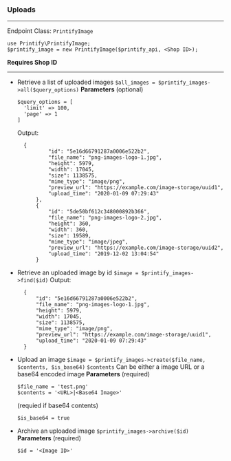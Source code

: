 ### Uploads
----

Endpoint Class: `PrintifyImage`
```
use Printify\PrintifyImage;
$printify_image = new PrintifyImage($printify_api, <Shop ID>);
```
**Requires Shop ID**

----

* Retrieve a list of uploaded images
  `$all_images = $printify_images->all($query_options)`
  **Parameters**
  (optional) 
  ```
  $query_options = [
    'limit' => 100,
    'page' => 1
  ]
  ```
  Output:
  ```
    {
            "id": "5e16d66791287a0006e522b2",
            "file_name": "png-images-logo-1.jpg",
            "height": 5979,
            "width": 17045,
            "size": 1138575,
            "mime_type": "image/png",
            "preview_url": "https://example.com/image-storage/uuid1",
            "upload_time": "2020-01-09 07:29:43"
        },
        {
            "id": "5de50bf612c348000892b366",
            "file_name": "png-images-logo-2.jpg",
            "height": 360,
            "width": 360,
            "size": 19589,
            "mime_type": "image/jpeg",
            "preview_url": "https://example.com/image-storage/uuid2",
            "upload_time": "2019-12-02 13:04:54"
        }
  ```
* Retrieve an uploaded image by id
  `$image = $printify_images->find($id)`
  Output:
  ```
    {
        "id": "5e16d66791287a0006e522b2",
        "file_name": "png-images-logo-1.jpg",
        "height": 5979,
        "width": 17045,
        "size": 1138575,
        "mime_type": "image/png",
        "preview_url": "https://example.com/image-storage/uuid1",
        "upload_time": "2020-01-09 07:29:43"
    }
  ```
* Upload an image
  `$image = $printify_images->create($file_name, $contents, $is_base64)`
  `$contents` Can be either a image URL or a base64 encoded image
  **Parameters**
  (required)
  ```
  $file_name = 'test.png'
  $contents = '<URL>|<Base64 Image>'
  ```
  (requied if base64 contents)
  ```
  $is_base64 = true
  ```
* Archive an uploaded image
  `$printify_images->archive($id)`
  **Parameters**
  (required)
  ```
  $id = '<Image ID>'
  ```
